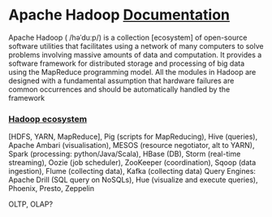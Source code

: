 # Apache Hadoop [Documentation](https://hadoop.apache.org/docs/stable/index.html)

Apache Hadoop ( /həˈduːp/) is a collection [ecosystem] of open-source software utilities that facilitates using a network of many computers to solve problems involving massive amounts of data and computation. It provides a software framework for distributed storage and processing of big data using the MapReduce programming model. All the modules in Hadoop are designed with a fundamental assumption that hardware failures are common occurrences and should be automatically handled by the framework


### [Hadoop ecosystem](https://youtu.be/DCaiZq3aBSc)

[HDFS, YARN, MapReduce], Pig (scripts for MapReducing), Hive (queries), Apache Ambari (visualisation), MESOS (resource negotiator, alt to YARN), Spark (processing: python/Java/Scala), HBase (DB), Storm (real-time streaming), Oozie (job scheduler), ZooKeeper (coordination), Sqoop (data ingestion), Flume (collecting data), Kafka (collecting data)
Query Engines: Apache Drill (SQL query on NoSQLs), Hue (visualize and execute queries), Phoenix, Presto, Zeppelin

OLTP, OLAP?